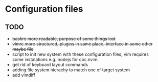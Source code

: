 # Configuration files

## TODO
- ~~bashrc more readable, purpose of some things lost~~
- ~~vimrc more structured, plugins in same place, interface in some other maybe file~~
- script to init new system with these configuration files, vim requires some instalations e.g. nodejs for coc.nvim
- get rid of keyboard layout commands
- adding file system hierachy to match one of target system
- add vimdiff
